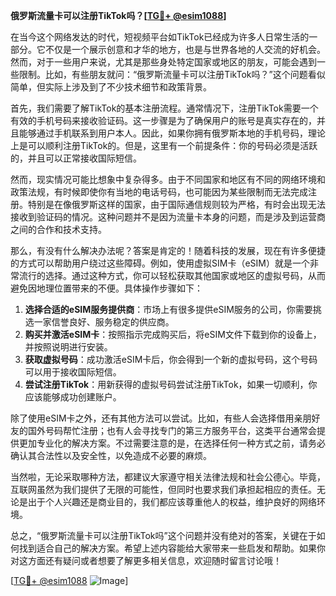 **俄罗斯流量卡可以注册TikTok吗？[[TG💪+ @esim1088](https://t.me/s/esim1088)]**

在当今这个网络发达的时代，短视频平台如TikTok已经成为许多人日常生活的一部分。它不仅是一个展示创意和才华的地方，也是与世界各地的人交流的好机会。然而，对于一些用户来说，尤其是那些身处特定国家或地区的朋友，可能会遇到一些限制。比如，有些朋友就问：“俄罗斯流量卡可以注册TikTok吗？”这个问题看似简单，但实际上涉及到了不少技术细节和政策背景。

首先，我们需要了解TikTok的基本注册流程。通常情况下，注册TikTok需要一个有效的手机号码来接收验证码。这一步骤是为了确保用户的账号是真实存在的，并且能够通过手机联系到用户本人。因此，如果你拥有俄罗斯本地的手机号码，理论上是可以顺利注册TikTok的。但是，这里有一个前提条件：你的号码必须是活跃的，并且可以正常接收国际短信。

然而，现实情况可能比想象中复杂得多。由于不同国家和地区有不同的网络环境和政策法规，有时候即使你有当地的电话号码，也可能因为某些限制而无法完成注册。特别是在像俄罗斯这样的国家，由于国际通信规则较为严格，有时会出现无法接收到验证码的情况。这种问题并不是因为流量卡本身的问题，而是涉及到运营商之间的合作和技术支持。

那么，有没有什么解决办法呢？答案是肯定的！随着科技的发展，现在有许多便捷的方式可以帮助用户绕过这些障碍。例如，使用虚拟SIM卡（eSIM）就是一个非常流行的选择。通过这种方式，你可以轻松获取其他国家或地区的虚拟号码，从而避免因地理位置带来的不便。具体操作步骤如下：

1. **选择合适的eSIM服务提供商**：市场上有很多提供eSIM服务的公司，你需要挑选一家信誉良好、服务稳定的供应商。
2. **购买并激活eSIM卡**：按照指示完成购买后，将eSIM文件下载到你的设备上，并按照说明进行安装。
3. **获取虚拟号码**：成功激活eSIM卡后，你会得到一个新的虚拟号码，这个号码可以用于接收国际短信。
4. **尝试注册TikTok**：用新获得的虚拟号码尝试注册TikTok，如果一切顺利，你应该能够成功创建账户。

除了使用eSIM卡之外，还有其他方法可以尝试。比如，有些人会选择借用亲朋好友的国外号码帮忙注册；也有人会寻找专门的第三方服务平台，这类平台通常会提供更加专业化的解决方案。不过需要注意的是，在选择任何一种方式之前，请务必确认其合法性以及安全性，以免造成不必要的麻烦。

当然啦，无论采取哪种方法，都建议大家遵守相关法律法规和社会公德心。毕竟，互联网虽然为我们提供了无限的可能性，但同时也要求我们承担起相应的责任。无论是出于个人兴趣还是商业目的，我们都应该尊重他人的权益，维护良好的网络环境。

总之，“俄罗斯流量卡可以注册TikTok吗”这个问题并没有绝对的答案，关键在于如何找到适合自己的解决方案。希望上述内容能给大家带来一些启发和帮助。如果你对这方面还有疑问或者想要了解更多相关信息，欢迎随时留言讨论哦！

[[TG💪+ @esim1088](https://t.me/s/esim1088) ![Image](https://i.postimg.cc/4NQfJmqS/Snipaste-2025-05-13-00-14-12.png)]